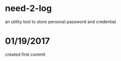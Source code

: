 # need-2-log
an utility tool to store personal password and credential

# 01/19/2017
created first commit
